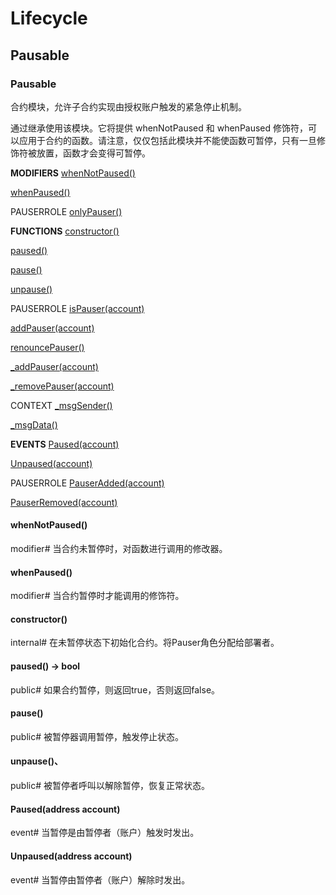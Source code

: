 # Lifecycle

## Pausable

### Pausable
合约模块，允许子合约实现由授权账户触发的紧急停止机制。

通过继承使用该模块。它将提供 whenNotPaused 和 whenPaused 修饰符，可以应用于合约的函数。请注意，仅仅包括此模块并不能使函数可暂停，只有一旦修饰符被放置，函数才会变得可暂停。

**MODIFIERS**
[whenNotPaused()](#whennotpaused)

[whenPaused()](#whenpaused)

PAUSERROLE
[onlyPauser()](./Access.md#onlypauser)

**FUNCTIONS**
[constructor()](#constructor)

[paused()](#paused-→-bool)

[pause()](#pause)

[unpause()](#unpause)

PAUSERROLE
[isPauser(account)](./Access.md#ispauseraddress-account-→-bool)

[addPauser(account)](./Access.md#addpauseraddress-account)

[renouncePauser()](./Access.md#renouncepauser)

[_addPauser(account)](./Access.md#_addpauseraddress-account)

[_removePauser(account)](./Access.md#_removepauseraddress-account)

CONTEXT
[_msgSender()](./GSN.md#_msgsender-→-address-payable)

[_msgData()](./GSN.md#_msgdata-→-bytes)

**EVENTS**
[Paused(account)](#pausedaddress-account)

[Unpaused(account)](#unpausedaddress-account)

PAUSERROLE
[PauserAdded(account)](./Access.md#pauseraddedaddress-account)

[PauserRemoved(account)](./Access.md#pauserremovedaddress-account)

#### whenNotPaused()
modifier#
当合约未暂停时，对函数进行调用的修改器。

#### whenPaused()
modifier#
当合约暂停时才能调用的修饰符。

#### constructor()
internal#
在未暂停状态下初始化合约。将Pauser角色分配给部署者。

#### paused() → bool
public#
如果合约暂停，则返回true，否则返回false。

#### pause()
public#
被暂停器调用暂停，触发停止状态。

#### unpause()、
public#
被暂停者呼叫以解除暂停，恢复正常状态。

#### Paused(address account)
event#
当暂停是由暂停者（账户）触发时发出。

#### Unpaused(address account)
event#
当暂停由暂停者（账户）解除时发出。